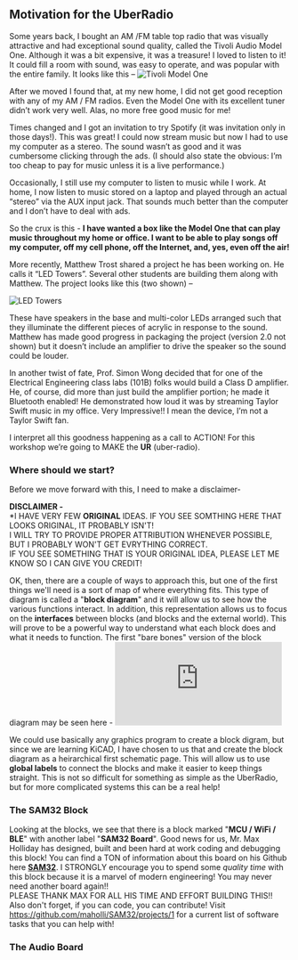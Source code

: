 ## Motivation for the UberRadio
Some years back, I bought an AM /FM table top radio that was visually attractive and had exceptional sound quality, called the Tivoli Audio Model One. Although it was a bit expensive, it was a treasure! I loved to listen to it! It could fill a room with sound, was easy to operate, and was popular with the entire family. It looks like this –
![Tivoli Model One](https://github.com/lab64makerspace/intro2PCBdesign/blob/master/UberRadio/UberRadio%20Images/Tivoli_Model_One.png)

After we moved I found that, at my new home, I did not get good reception with any of my AM / FM radios. Even the Model One with its excellent tuner didn’t work very well. Alas, no more free good music for me!

Times changed and I got an invitation to try Spotify (it was invitation only in those days!). This was great! I could now stream music but now I had to use my computer as a stereo. The sound wasn’t as good and it was cumbersome clicking through the ads. (I should also state the obvious: I’m too cheap to pay for  music unless it is a live performance.)

Occasionally, I still use my computer to listen to music while I work. At home, I now listen to music stored on a laptop and played through an actual “stereo” via the AUX input jack. That sounds much better than the computer and I don’t have to deal with ads. 

So the crux is this -
**I have wanted a box like the Model One that can play music throughout my home or office. I want to be able to play songs off my computer, off my cell phone, off the Internet, and, yes, even off the air!**

More recently, Matthew Trost shared a project he has been working on. He calls it “LED Towers”. Several other students are building them along with Matthew. The project looks like this (two shown) –</br>

![LED Towers](https://github.com/lab64makerspace/intro2PCBdesign/blob/master/UberRadio/UberRadio%20Images/LED%20Towers.png)

These have speakers in the base and multi-color LEDs arranged such that they illuminate the different pieces of acrylic in response to the sound. Matthew has made good progress in packaging the project (version 2.0 not shown) but it doesn’t include an amplifier to drive the speaker so the sound could be louder.

In another twist of fate, Prof. Simon Wong decided that for one of the Electrical Engineering class labs (101B) folks would build a Class D amplifier. He, of course, did more than just build the amplifier portion; he made it Bluetooth enabled! He demonstrated how loud it was by streaming Taylor Swift music in my office. Very Impressive!! I mean the device, I’m not a Taylor Swift fan.

I interpret all this goodness happening as a call to ACTION! For this workshop we’re going to MAKE the **UR** (uber-radio).

### Where should we start?
Before we move forward with this, I need to make a disclaimer-

**DISCLAIMER -**</br>
*I HAVE VERY FEW **ORIGINAL** IDEAS. IF YOU SEE SOMTHING HERE THAT LOOKS ORIGINAL, IT PROBABLY ISN'T!</br>
I WILL TRY TO PROVIDE PROPER ATTRIBUTION WHENEVER POSSIBLE, BUT I PROBABLY WON'T GET EVRYTHING CORRECT.</br>
IF YOU SEE SOMETHING THAT IS YOUR ORIGINAL IDEA, PLEASE LET ME KNOW SO I CAN GIVE YOU CREDIT!</br>

OK, then, there are a couple of ways to approach this, but one of the first things we'll need is a sort of map of where everything fits. This type of diagram is called a "**block diagram**" and it will allow us to see how the various functions interact. In addition, this representation allows us to focus on the **interfaces** between blocks (and blocks and the external world). This will prove to be a powerful way to understand what each block does and what it needs to function. The first "bare bones" version of the block diagram may be seen here -
![Starting Block Diagram](https://github.com/lab64makerspace/intro2PCBdesign/blob/master/UberRadio/Uber_Radio.pdf)

We could use basically any graphics program to create a block digram, but since we are learning KiCAD, I have chosen to us that and create the block diagram as a heirarchical first schematic page. This will allow us to use **global labels** to connect the blocks and make it easier to keep things straight. This is not so difficult for something as simple as the UberRadio, but for more complicated systems this can be a real help!

### The SAM32 Block

Looking at the blocks, we see that there is a block marked "**MCU / WiFi / BLE**" with another label "**SAM32 Board**". Good news for us, Mr. Max Holliday has designed, built and been hard at work coding and debugging this block! You can find a TON of information about this board on his Github here [**SAM32**](https://github.com/maholli/SAM32). I STRONGLY encourage you to spend some *quality time* with this block because it is a marvel of modern engineering! You may never need another board again!!</br>
PLEASE THANK MAX FOR ALL HIS TIME AND EFFORT BUILDING THIS!!</br>
Also don't forget, if you can code, you can contribute! Visit https://github.com/maholli/SAM32/projects/1 for a current list of software tasks that you can help with!

### The Audio Board
